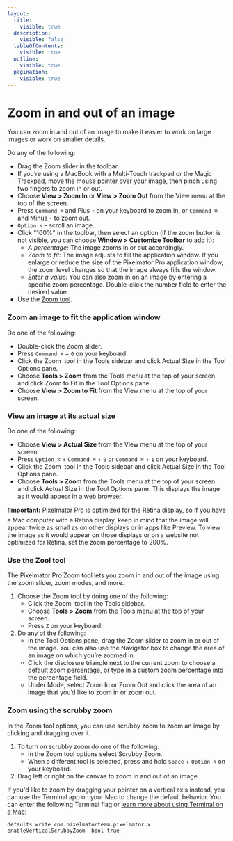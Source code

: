 ```yaml
---
layout:
  title:
    visible: true
  description:
    visible: false
  tableOfContents:
    visible: true
  outline:
    visible: true
  pagination:
    visible: true
---
```


# Zoom in and out of an image

You can zoom in and out of an image to make it easier to work on large images or work on smaller details.

Do any of the following:

* Drag the Zoom slider in the toolbar.
* If you’re using a MacBook with a Multi-Touch trackpad or the Magic Trackpad, move the mouse pointer over your image, then pinch using two fingers to zoom in or out.
* Choose **View > Zoom In** or **View > Zoom Out** from the View menu at the top of the screen.
* Press `Command ⌘` and Plus `+` on your keyboard to zoom in, or `Command ⌘` and Minus `-` to zoom out.
* `Option ⌥` – scroll an image.
* Click "100%" in the toolbar, then select an option (if the zoom button is not visible, you can choose **Window > Customize Toolbar** to add it):
  * _A percentage:_ The image zooms in or out accordingly.
  * _Zoom to fit:_ The image adjusts to fill the application window. If you enlarge or reduce the size of the Pixelmator Pro application window, the zoom level changes so that the image always fills the window.
  * _Enter a value:_ You can also zoom in on an image by entering a specific zoom percentage. Double-click the number field to enter the desired value.
* Use the [Zoom tool](zoom-in-and-out-of-an-image.md#use-the-zool-tool).

### Zoom an image to fit the application window

Do one of the following:

* Double-click the Zoom slider.
* Press `Command ⌘` + `0` on your keyboard.
* Click the Zoom <img src="https://help.pixelmator.com/pixelmator-pro/3.5/assets/English/1580998676000.png" alt="" data-size="line"> tool in the Tools sidebar and click Actual Size in the Tool Options pane.
* Choose **Tools > Zoom** from the Tools menu at the top of your screen and click Zoom to Fit in the Tool Options pane.
* Choose **View > Zoom to Fit** from the View menu at the top of your screen.

### View an image at its actual size

Do one of the following:

* Choose **View > Actual Size** from the View menu at the top of your screen.
* Press `Option ⌥` + `Command ⌘` + `0` or `Command ⌘` + `1` on your keyboard.
* Click the Zoom <img src="https://help.pixelmator.com/pixelmator-pro/3.5/assets/English/1580998676000.png" alt="" data-size="line"> tool in the Tools sidebar and click Actual Size in the Tool Options pane.
* Choose **Tools > Zoom** from the Tools menu at the top of your screen and click Actual Size in the Tool Options pane. This displays the image as it would appear in a web browser.

:exclamation:**Important:** Pixelmator Pro is optimized for the Retina display, so if you have a Mac computer with a Retina display, keep in mind that the image will appear twice as small as on other displays or in apps like Preview. To view the image as it would appear on those displays or on a website not optimized for Retina, set the zoom percentage to 200%.

### Use the Zool tool

The Pixelmator Pro Zoom tool lets you zoom in and out of the image using the zoom slider, zoom modes, and more.

1. Choose the Zoom tool by doing one of the following:
   * Click the Zoom <img src="https://help.pixelmator.com/pixelmator-pro/3.5/assets/English/1580998676000.png" alt="" data-size="line"> tool in the Tools sidebar.
   * Choose **Tools > Zoom** from the Tools menu at the top of your screen.
   * Press `Z` on your keyboard.
2. Do any of the following:
   * In the Tool Options pane, drag the Zoom slider to zoom in or out of the image. You can also use the Navigator box to change the area of an image on which you’re zoomed in.
   * Click the disclosure triangle next to the current zoom to choose a default zoom percentage, or type in a custom zoom percentage into the percentage field.
   * Under Mode, select Zoom In or Zoom Out and click the area of an image that you’d like to zoom in or zoom out.

### Zoom using the scrubby zoom

In the Zoom tool options, you can use scrubby zoom to zoom an image by clicking and dragging over it.

1. To turn on scrubby zoom do one of the following:
   * In the Zoom tool options select Scrubby Zoom.
   * When a different tool is selected, press and hold `Space` + `Option ⌥` on your keyboard.
2. Drag left or right on the canvas to zoom in and out of an image.

If you'd like to zoom by dragging your pointer on a vertical axis instead, you can use the Terminal app on your Mac to change the default behavior. You can enter the following Terminal flag or [learn more about using Terminal on a Mac](https://support.apple.com/en-gb/guide/terminal/welcome/mac):

```markup
defaults write com.pixelmatorteam.pixelmator.x enableVerticalScrubbyZoom -bool true
```
